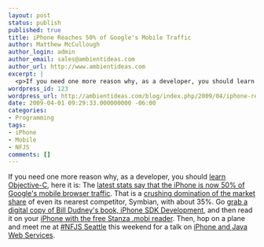 ```yaml
---
layout: post
status: publish
published: true
title: iPhone Reaches 50% of Google's Mobile Traffic
author: Matthew McCullough
author_login: admin
author_email: sales@ambientideas.com
author_url: http://www.ambientideas.com
excerpt: |
  <p>If you need one more reason why, as a developer, you should learn Objective-C, here it is: The latest stats say that the iPhone is now 50% of Google's mobile browser traffic . That is a crushing domination of the market share of even its nearest competitor, Symbian, with about 35%.</p>
wordpress_id: 123
wordpress_url: http://ambientideas.com/blog/index.php/2009/04/iphone-reaches-50-of-googles-mobile-traffic/
date: 2009-04-01 09:29:33.000000000 -06:00
categories:
- Programming
tags:
- iPhone
- Mobile
- NFJS
comments: []
---
```

<p>If you need one more reason why, as a developer, you should <a href="http://cocoadevcentral.com/d/learn_objectivec/" target="_blank">learn Objective-C</a>, here it is: The <a href="http://www.entangledparticles.com/ep/2009/03/iphone-and-android-make-up-50-of-googles-traffic-worldwide.html" target="_blank">latest stats say that the iPhone is now 50% of Google's mobile browser traffic</a>. That is a <a href="http://www.entangledparticles.com/.a/6a00d83455bc9369e201156f8deb7a970b-pi" target="_blank">crushing domination of the market share</a> of even its nearest competitor, Symbian, with about 35%. Go <a href="http://pragprog.com/titles/amiphd/iphone-sdk-development" target="_blank">grab a digital copy of Bill Dudney's book, iPhone SDK Development</a>, and then read it on your <a href="http://www.lexcycle.com/" target="_blank">iPhone with the free Stanza .mobi reader</a>. Then, hop on a plane and meet me at <a href="http://www.nofluffjuststuff.com/conference/seattle/2009/04/sessions.html" target="_blank">#NFJS Seattle</a> this weekend for a talk on <a href="http://www.nofluffjuststuff.com/show_session_view.jsp?presentationId=13456&amp;showId=185" target="_blank">iPhone and Java Web Services</a>.</p>
